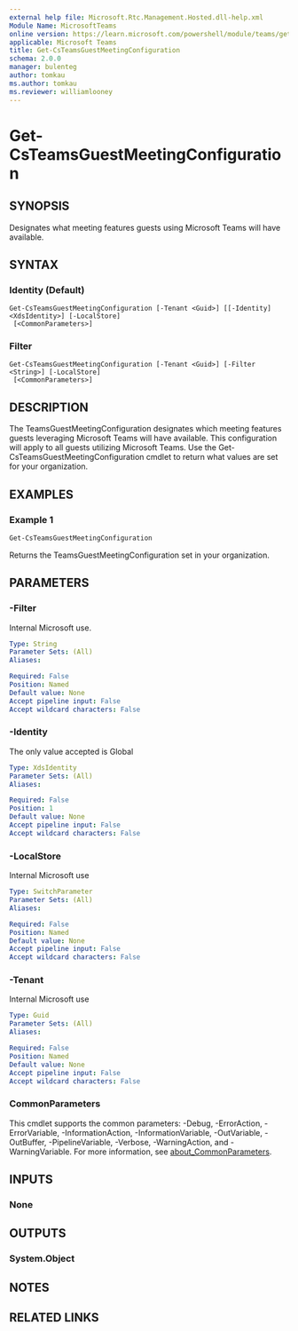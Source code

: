 ```yaml
---
external help file: Microsoft.Rtc.Management.Hosted.dll-help.xml
Module Name: MicrosoftTeams
online version: https://learn.microsoft.com/powershell/module/teams/get-csteamsguestmeetingconfiguration
applicable: Microsoft Teams
title: Get-CsTeamsGuestMeetingConfiguration
schema: 2.0.0
manager: bulenteg
author: tomkau
ms.author: tomkau
ms.reviewer: williamlooney
---
```


# Get-CsTeamsGuestMeetingConfiguration

## SYNOPSIS

Designates what meeting features guests using Microsoft Teams will have available.

## SYNTAX

### Identity (Default)
```
Get-CsTeamsGuestMeetingConfiguration [-Tenant <Guid>] [[-Identity] <XdsIdentity>] [-LocalStore]
 [<CommonParameters>]
```

### Filter
```
Get-CsTeamsGuestMeetingConfiguration [-Tenant <Guid>] [-Filter <String>] [-LocalStore]
 [<CommonParameters>]
```

## DESCRIPTION

The TeamsGuestMeetingConfiguration designates which meeting features guests leveraging Microsoft Teams will have available.  This configuration will apply to all guests utilizing Microsoft Teams.  Use the Get-CsTeamsGuestMeetingConfiguration cmdlet to return what values are set for your organization.

## EXAMPLES

### Example 1
```powershell
Get-CsTeamsGuestMeetingConfiguration
```

Returns the TeamsGuestMeetingConfiguration set in your organization.

## PARAMETERS

### -Filter
Internal Microsoft use.

```yaml
Type: String
Parameter Sets: (All)
Aliases:

Required: False
Position: Named
Default value: None
Accept pipeline input: False
Accept wildcard characters: False
```

### -Identity
The only value accepted is Global

```yaml
Type: XdsIdentity
Parameter Sets: (All)
Aliases:

Required: False
Position: 1
Default value: None
Accept pipeline input: False
Accept wildcard characters: False
```

### -LocalStore
Internal Microsoft use

```yaml
Type: SwitchParameter
Parameter Sets: (All)
Aliases:

Required: False
Position: Named
Default value: None
Accept pipeline input: False
Accept wildcard characters: False
```

### -Tenant
Internal Microsoft use

```yaml
Type: Guid
Parameter Sets: (All)
Aliases:

Required: False
Position: Named
Default value: None
Accept pipeline input: False
Accept wildcard characters: False
```

### CommonParameters
This cmdlet supports the common parameters: -Debug, -ErrorAction, -ErrorVariable, -InformationAction, -InformationVariable, -OutVariable, -OutBuffer, -PipelineVariable, -Verbose, -WarningAction, and -WarningVariable. For more information, see [about_CommonParameters](https://go.microsoft.com/fwlink/?LinkID=113216).

## INPUTS

### None

## OUTPUTS

### System.Object

## NOTES

## RELATED LINKS
